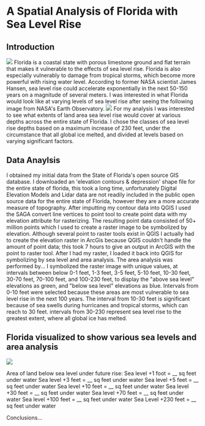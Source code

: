 # A Spatial Analysis of Florida with Sea Level Rise

## Introduction
<img src="rad-sc.github.io/Project1_486/images/FloridaLand.png?raw=true"/>
Florida is a coastal state with porous limestone ground and flat terrain that makes it vulnerable to the effects of sea level rise. Florida is also especially vulnerably to damage from tropical storms, which become more powerful with rising water level. According to former NASA scientist James Hansen, sea level rise could accelerate exponentially in the next 50-150 years on a magnitude of several meters. I was interested in what Florida would look like at varying levels of sea level rise after seeing the following image from NASA's Earth Observatory.
<img src="rad-sc.github.io/Project1_486/images/NasaFlorida.png?raw=true"/>
For my analysis I was interested to see what extents of land area sea level rise would cover at various depths across the entire state of Florida. I chose the classes of sea level rise depths based on a maximum increase of 230 feet, under the circumstance that all global ice melted, and divided at levels based on varying significant factors.

## Data Anaylsis
I obtained my initial data from the State of Florida's open source GIS database. I downloaded an 'elevation contours & depression' shape file for the entire state of florida, this took a long time, unfortunately Digital Elevation Models and Lidar data are not readily included in the public open source data for the entire state of Florida, however they are a more accurate measure of topography. After imputting my contour data into QGIS I used the SAGA convert line vertices to point tool to create point data with my elevation attribute for rasterizing. The resulting point data consisted of 50+ million points which I used to create a raster image to be symbolized by elevation. Although several point to raster tools exist in QGIS I actually had to create the elevation raster in ArcGis because QGIS couldn't handle the amount of point data; this took 7 hours to give an output in ArcGIS with the point to raster tool. After I had my raster, I loaded it back into QGIS for symbolizing by sea level and area analysis. The area analysis was performed by... I symbolized the raster image with unique values, at intervals between below 0-1 feet, 1-3 feet, 3-5 feet, 5-10 feet, 10-30 feet, 30-70 feet, 70-100 feet, and 100-230 feet, to display the "above sea level" elevations as green, and "below sea level" elevations as blue. Intervals from 0-10 feet were selected because these areas are most vulnerable to sea level rise in the next 100 years. The interval from 10-30 feet is significant because of sea swells during hurricanes and tropical storms, which can reach to 30 feet. intervals from 30-230 represent sea level rise to the greatest extent, where all global ice has melted. 


## Florida visualized to show various sea levels and area analysis

<img src="rad-sc.github.io/Project1_486/images/SeaLevelRiseFast.gif?raw=true"/>

Area of land below sea level under future rise:
Sea level +1 foot = __ sq feet under water
Sea level +3 feet = __ sq feet under water
Sea level +5 feet = __ sq feet under water
Sea level +10 feet = __ sq feet under water
Sea level +30 feet = __ sq feet under water
Sea level +70 feet =  __ sq feet under water
Sea level +100 feet = __ sq feet under water
Sea Level +230 feet = __ sq feet under water

Conclusions...



